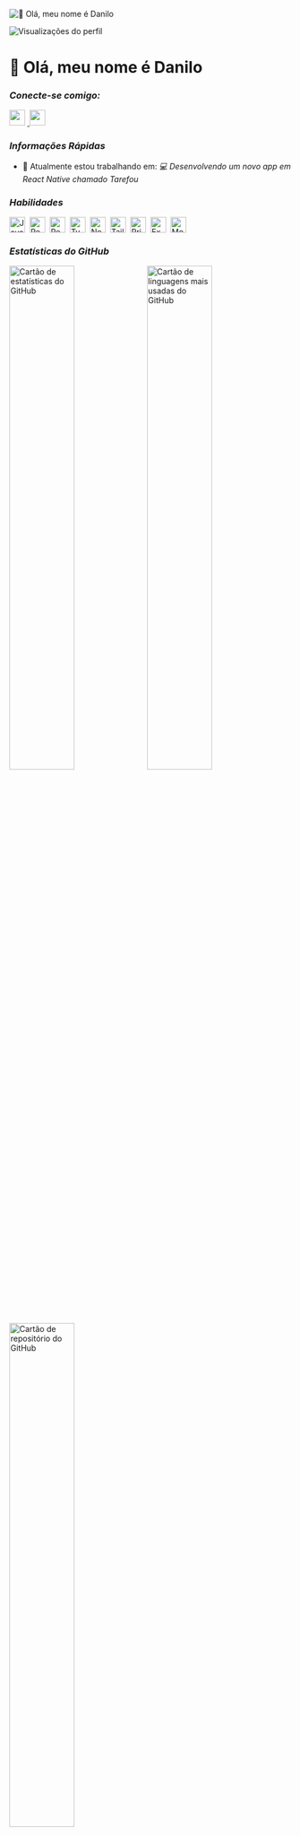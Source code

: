 ![👋 Olá, meu nome é Danilo](https://miro.medium.com/v2/resize:fit:1358/0*FGD6BUzzZs1VJLuY.gif)

![Visualizações do perfil](https://komarev.com/ghpvc/?username=DaniloSV2007&label=Visualiza%C3%A7%C3%B5es%20do%20perfil&color=0e75b6&style=flat)

<div id="toc">
  <ul align="left" style="list-style: none">
    <summary>
      <h1>
        👋 Olá, meu nome é Danilo
      </h1>
    </summary>
  </ul>
</div>

*<h3 align="left">Conecte-se comigo:</h3>*  
<p align="left">
  <a href="https://github.com/DaniloSV2007" target="_blank">
    <img src="https://img.shields.io/badge/GitHub-100000?logo=github&logoColor=white" height="28" style="margin-right: 4px">
  </a> 
  <a href="https://www.linkedin.com/in/devdanilosouzavoiski/" target="_blank">
    <img src="https://img.shields.io/badge/LinkedIn-0077B5?logo=linkedin&logoColor=white" height="28" style="margin-right: 4px">
  </a> 
</p>

*<h3 align="left">Informações Rápidas</h3>*

- 💼 Atualmente estou trabalhando em: *💻 Desenvolvendo um novo app em React Native chamado Tarefou*

*<h3 align="left">Habilidades</h3>*

<div style="display: flex; flex-wrap: wrap; gap: 4px; justify-content: left;">
  <img src="https://img.shields.io/badge/JavaScript-F7DF1C?logo=javascript&logoColor=white" height="28" alt="JavaScript" style="margin-right: 4px"> 
  <img src="https://img.shields.io/badge/React-20232A?logo=react&logoColor=61DAFB" height="28" alt="React" style="margin-right: 4px"> 
  <img src="https://img.shields.io/badge/React_Native-20232A?logo=react&logoColor=61DAFB" height="28" alt="React Native" style="margin-right: 4px"> 
  <img src="https://img.shields.io/badge/TypeScript-3178C6?logo=typescript&logoColor=white" height="28" alt="TypeScript" style="margin-right: 4px"> 
  <img src="https://img.shields.io/badge/Node.js-8CC84B?logo=node.js&logoColor=white" height="28" alt="Node.js" style="margin-right: 4px"> 
  <img src="https://img.shields.io/badge/Tailwind_CSS-38B2AC?logo=tailwind-css&logoColor=white" height="28" alt="Tailwind CSS" style="margin-right: 4px"> 
  <img src="https://img.shields.io/badge/Prisma-2D3748?logo=prisma&logoColor=white" height="28" alt="Prisma" style="margin-right: 4px"> 
  <img src="https://img.shields.io/badge/Express-000000?logo=express&logoColor=white" height="28" alt="Express" style="margin-right: 4px"> 
  <img src="https://img.shields.io/badge/MongoDB-4EA94B?logo=mongodb&logoColor=white" height="28" alt="MongoDB" style="margin-right: 4px">
</div>

*<h3 align="left">Estatísticas do GitHub</h3>*

<p align="left">
  <img width="48%" src="https://github-readme-stats.vercel.app/api?username=DaniloSV2007&theme=react&hide_title=false&hide_rank=false&show_icons=false&include_all_commits=false&count_private=true&line_height=23" alt="Cartão de estatísticas do GitHub" />
  <img width="48%" src="https://github-readme-stats.vercel.app/api/top-langs?username=DaniloSV2007&theme=react&hide_title=false&layout=compact&langs_count=6&hide_progress=false&card_width=400" alt="Cartão de linguagens mais usadas do GitHub" />
</p>

<p align="left">
  <img width="48%" src="https://github-readme-stats.vercel.app/api/pin/?username=DaniloSV2007&repo=tarefou&bg_color=35%2C2dd4bf%2C784BA0%2C2B86C5&show_owner=true&title_color=fff&text_color=fff&icon_color=fff" alt="Cartão de repositório do GitHub" />
</p>
